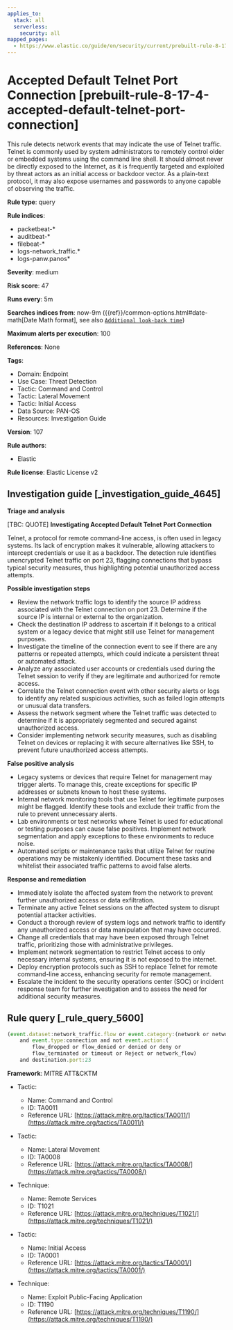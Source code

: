 ```yaml
---
applies_to:
  stack: all
  serverless:
    security: all
mapped_pages:
  - https://www.elastic.co/guide/en/security/current/prebuilt-rule-8-17-4-accepted-default-telnet-port-connection.html
---
```


# Accepted Default Telnet Port Connection [prebuilt-rule-8-17-4-accepted-default-telnet-port-connection]

This rule detects network events that may indicate the use of Telnet traffic. Telnet is commonly used by system administrators to remotely control older or embedded systems using the command line shell. It should almost never be directly exposed to the Internet, as it is frequently targeted and exploited by threat actors as an initial access or backdoor vector. As a plain-text protocol, it may also expose usernames and passwords to anyone capable of observing the traffic.

**Rule type**: query

**Rule indices**:

* packetbeat-*
* auditbeat-*
* filebeat-*
* logs-network_traffic.*
* logs-panw.panos*

**Severity**: medium

**Risk score**: 47

**Runs every**: 5m

**Searches indices from**: now-9m ({{ref}}/common-options.html#date-math[Date Math format], see also [`Additional look-back time`](docs-content://solutions/security/detect-and-alert/create-detection-rule.md#rule-schedule))

**Maximum alerts per execution**: 100

**References**: None

**Tags**:

* Domain: Endpoint
* Use Case: Threat Detection
* Tactic: Command and Control
* Tactic: Lateral Movement
* Tactic: Initial Access
* Data Source: PAN-OS
* Resources: Investigation Guide

**Version**: 107

**Rule authors**:

* Elastic

**Rule license**: Elastic License v2

## Investigation guide [_investigation_guide_4645]

**Triage and analysis**

[TBC: QUOTE]
**Investigating Accepted Default Telnet Port Connection**

Telnet, a protocol for remote command-line access, is often used in legacy systems. Its lack of encryption makes it vulnerable, allowing attackers to intercept credentials or use it as a backdoor. The detection rule identifies unencrypted Telnet traffic on port 23, flagging connections that bypass typical security measures, thus highlighting potential unauthorized access attempts.

**Possible investigation steps**

* Review the network traffic logs to identify the source IP address associated with the Telnet connection on port 23. Determine if the source IP is internal or external to the organization.
* Check the destination IP address to ascertain if it belongs to a critical system or a legacy device that might still use Telnet for management purposes.
* Investigate the timeline of the connection event to see if there are any patterns or repeated attempts, which could indicate a persistent threat or automated attack.
* Analyze any associated user accounts or credentials used during the Telnet session to verify if they are legitimate and authorized for remote access.
* Correlate the Telnet connection event with other security alerts or logs to identify any related suspicious activities, such as failed login attempts or unusual data transfers.
* Assess the network segment where the Telnet traffic was detected to determine if it is appropriately segmented and secured against unauthorized access.
* Consider implementing network security measures, such as disabling Telnet on devices or replacing it with secure alternatives like SSH, to prevent future unauthorized access attempts.

**False positive analysis**

* Legacy systems or devices that require Telnet for management may trigger alerts. To manage this, create exceptions for specific IP addresses or subnets known to host these systems.
* Internal network monitoring tools that use Telnet for legitimate purposes might be flagged. Identify these tools and exclude their traffic from the rule to prevent unnecessary alerts.
* Lab environments or test networks where Telnet is used for educational or testing purposes can cause false positives. Implement network segmentation and apply exceptions to these environments to reduce noise.
* Automated scripts or maintenance tasks that utilize Telnet for routine operations may be mistakenly identified. Document these tasks and whitelist their associated traffic patterns to avoid false alerts.

**Response and remediation**

* Immediately isolate the affected system from the network to prevent further unauthorized access or data exfiltration.
* Terminate any active Telnet sessions on the affected system to disrupt potential attacker activities.
* Conduct a thorough review of system logs and network traffic to identify any unauthorized access or data manipulation that may have occurred.
* Change all credentials that may have been exposed through Telnet traffic, prioritizing those with administrative privileges.
* Implement network segmentation to restrict Telnet access to only necessary internal systems, ensuring it is not exposed to the internet.
* Deploy encryption protocols such as SSH to replace Telnet for remote command-line access, enhancing security for remote management.
* Escalate the incident to the security operations center (SOC) or incident response team for further investigation and to assess the need for additional security measures.


## Rule query [_rule_query_5600]

```js
(event.dataset:network_traffic.flow or event.category:(network or network_traffic))
    and event.type:connection and not event.action:(
        flow_dropped or flow_denied or denied or deny or
        flow_terminated or timeout or Reject or network_flow)
    and destination.port:23
```

**Framework**: MITRE ATT&CKTM

* Tactic:

    * Name: Command and Control
    * ID: TA0011
    * Reference URL: [https://attack.mitre.org/tactics/TA0011/](https://attack.mitre.org/tactics/TA0011/)

* Tactic:

    * Name: Lateral Movement
    * ID: TA0008
    * Reference URL: [https://attack.mitre.org/tactics/TA0008/](https://attack.mitre.org/tactics/TA0008/)

* Technique:

    * Name: Remote Services
    * ID: T1021
    * Reference URL: [https://attack.mitre.org/techniques/T1021/](https://attack.mitre.org/techniques/T1021/)

* Tactic:

    * Name: Initial Access
    * ID: TA0001
    * Reference URL: [https://attack.mitre.org/tactics/TA0001/](https://attack.mitre.org/tactics/TA0001/)

* Technique:

    * Name: Exploit Public-Facing Application
    * ID: T1190
    * Reference URL: [https://attack.mitre.org/techniques/T1190/](https://attack.mitre.org/techniques/T1190/)



